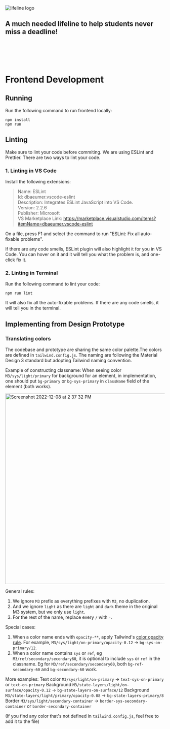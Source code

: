 <picture>
  <source media="(prefers-color-scheme: dark)" srcset="https://user-images.githubusercontent.com/70448914/202774114-d8db6cf5-6e94-467b-a0a3-833bfec376be.png">
  <img alt="lifeline logo" src="https://user-images.githubusercontent.com/70448914/202774123-f98c4b27-3452-483c-9750-50766867dcfa.png">
</picture>

## A much needed lifeline to help students never miss a deadline!

<div style="height: 4rem;"></div>

# Frontend Development

## Running
Run the following command to run frontend locally:
```
npm install
npm run
```

## Linting
Make sure to lint your code before commiting. We are using ESLint and Prettier. There are two ways to lint your code.

### 1. Linting in VS Code
Install the following extensions:

> Name: ESLint   
> Id: dbaeumer.vscode-eslint     
> Description: Integrates ESLint JavaScript into VS Code.     
> Version: 2.2.6    
> Publisher: Microsoft      
> VS Marketplace Link: https://marketplace.visualstudio.com/items?itemName=dbaeumer.vscode-eslint

On a file, press F1 and select the command to run "ESLint: Fix all auto-fixable problems".

If there are any code smells, ESLint plugin will also highlight it for you in VS Code. You can hover on it and it will tell you what the problem is, and one-click fix it.

### 2. Linting in Terminal
Run the following command to lint your code:
```
npm run lint
```

It will also fix all the auto-fixable problems. If there are any code smells, it will tell you in the terminal.

## Implementing from Design Prototype

### Translating colors

The codebase and prototype are sharing the same color palette.The colors are defined in `tailwind.config.js`.
The naming are following the Material Design 3 standard but adopting Tailwind naming convention.

Example of constructing classname: When seeing color `M3/sys/light/primary` for background for an element, in implementation, one should put `bg-primary` or `bg-sys-primary` in `className` field of the element (both works). 


<img width="600" alt="Screenshot 2022-12-08 at 2 37 32 PM" src="https://user-images.githubusercontent.com/20573623/206572750-cf2218f8-5f7f-44b7-8aad-7366edac537b.png">


General rules:
1. We ignore `M3` prefix as everything prefixes with `M3`, no duplication. 
2. And we ignore `light` as there are `light` and `dark` theme in the original M3 system, but we only use `light`.
3. For the rest of the name, replace every `/` with `-`.

Special cases:
1. When a color name ends with `opacity-**`, apply Tailwind's [color opacity rule](https://tailwindcss.com/docs/text-color#changing-the-opacity). For example, `M3/sys/light/on-primary/opacity-0.12` -> `bg-sys-on-primary/12`.
2. When a color name contains `sys` or `ref`, eg `M3/ref/secondary/secondary60`, it is optional to include `sys` or `ref` in the classname. Eg for `M3/ref/secondary/secondary60`, both `bg-ref-secondary-60` and `bg-secondary-60` work.

More examples:
Text color `M3/sys/light/on-primary` -> `text-sys-on-primary` or `text-on-primary`
Background `M3/state-layers/light/on-surface/opacity-0.12` -> `bg-state-layers-on-surface/12`
Background `M3/state-layers/light/primary/opacity-0.08` -> `bg-state-layers-primary/8`
Border `M3/sys/light/secondary-container` -> `border-sys-secondary-container` or `border-secondary-container`

(If you find any color that's not defined in `tailwind.config.js`, feel free to add it to the file)
